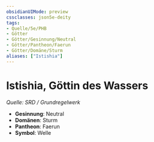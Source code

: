 ```yaml
---
obsidianUIMode: preview
cssclasses: json5e-deity
tags:
- Quelle/5e/PHB
- Götter
- Götter/Gesinnung/Neutral
- Götter/Pantheon/Faerun
- Götter/Domäne/Sturm
aliases: ["Istishia"]
---
```

# lstishia, Göttin des Wassers
*Quelle: SRD / Grundregelwerk* 

- **Gesinnung**: Neutral
- **Domänen**: Sturm
- **Pantheon**: Faerun
- **Symbol**: Welle